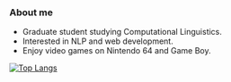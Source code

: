 ### About me

- Graduate student studying Computational Linguistics.  
- Interested in NLP and web development.  
- Enjoy video games on Nintendo 64 and Game Boy.

[![Top Langs](https://github-readme-stats.vercel.app/api/top-langs/?username=dechrissen&langs_count=10&exclude_repo=derekandersen.net&layout=compact&theme=slateorange)](https://github.com/dechrissen/github-readme-stats)

